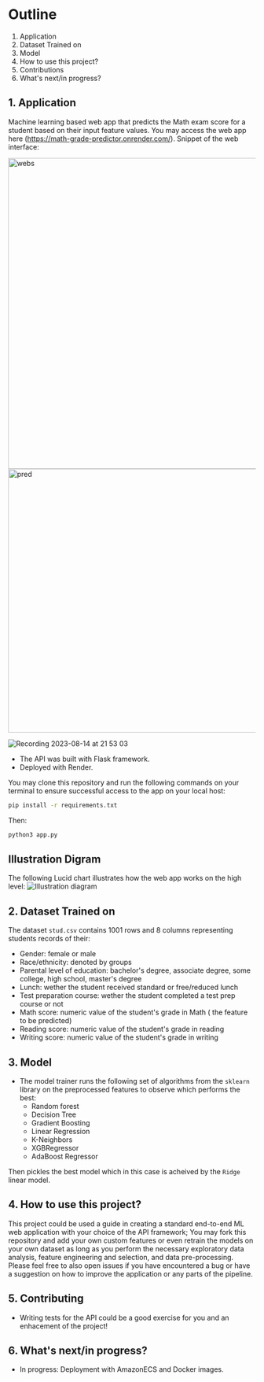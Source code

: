 # Outline

 1. Application 
 2. Dataset Trained on
 3. Model
 4. How to use this project? 
 5. Contributions
 6. What's next/in progress?


## 1. Application
Machine learning based web app that predicts the Math exam score for a student based on their input feature values. You may access the web app here (https://math-grade-predictor.onrender.com/).
Snippet of the web interface:

<img width="632" alt="webs" src="https://github.com/AsmaaMHadir/Students-Performance-Prediction/assets/46932156/ac2b70d0-2984-4a58-9377-3edd57a662a5">
<img width="536" alt="pred" src="https://github.com/AsmaaMHadir/Students-Performance-Prediction/assets/46932156/f68fef5e-7c60-42e2-8ae6-a072a13362e9">

![Recording 2023-08-14 at 21 53 03](https://github.com/AsmaaMHadir/Students-Performance-Prediction/assets/46932156/a94b6228-6877-4f13-ac0c-a91f12ec3b68)

- The API was built with Flask framework.
- Deployed with Render.

You may clone this repository and run the following commands on your terminal to ensure successful access to the app on your local host:
```bash
pip install -r requirements.txt
```
Then:
```bash
python3 app.py
```
## Illustration Digram
The following Lucid chart illustrates how the web app works on the high level:
![Illustration diagram](https://github.com/AsmaaMHadir/Students-Performance-Prediction/assets/46932156/31c2f31a-ff38-41d8-bdad-8037e386d7e8)

## 2. Dataset Trained on

The dataset `stud.csv` contains 1001 rows and 8 columns representing students records of their:

- Gender: female or male
- Race/ethnicity: denoted by groups
- Parental level of education: bachelor's degree, associate degree, some college, high school, master's degree
- Lunch: wether the student received standard or free/reduced lunch
- Test preparation course: wether the student completed a test prep course or not
- Math score: numeric value of the student's grade in Math ( the feature to be predicted)
- Reading score: numeric value of the student's grade in reading
- Writing score: numeric value of the student's grade in writing

## 3. Model

- The model trainer runs the following set of algorithms from the `sklearn` library on the preprocessed features to observe which performs the best:
    - Random forest
    - Decision Tree
    - Gradient Boosting
    - Linear Regression
    - K-Neighbors
    - XGBRegressor
    - AdaBoost Regressor
  
Then pickles the best model which in this case is acheived by the `Ridge` linear model.

## 4. How to use this project?

This project could be used a guide in creating a standard end-to-end ML web application with your choice of the API framework; You may fork this repository and add your own custom features or even retrain the models on your own dataset as long as you perform the necessary exploratory data analysis, feature engineering and selection, and data pre-processing. Please feel free to also open issues if you have encountered a bug or have a suggestion on how to improve the application or any parts of the pipeline.

## 5. Contributing

- Writing tests for the API could be a good exercise for you and an enhacement of the project!

## 6. What's next/in progress?

- In progress: Deployment with AmazonECS and Docker images.
